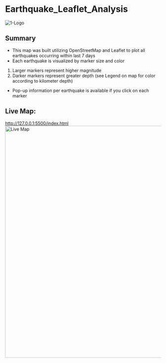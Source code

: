# Earthquake_Leaflet_Analysis
![1-Logo](https://user-images.githubusercontent.com/118948437/232617244-59856cc3-4142-4001-8d0d-19f913eb5863.png)

## Summary
- This map was built utilizing OpenStreetMap and Leaflet to plot all earthquakes occurring within last 7 days
- Each earthquake is visualized by marker size and color
1. Larger markers represent higher magnitude
2. Darker markers represent greater depth (see Legend on map for color according to kilometer depth)
- Pop-up information per earthquake is available if you click on each marker

## Live Map: 
http://127.0.0.1:5500/index.html
<img width="750" alt="Live Map" src="https://user-images.githubusercontent.com/118948437/232617301-60814a3b-c1ab-419f-a963-4d8fa94beba8.png">
